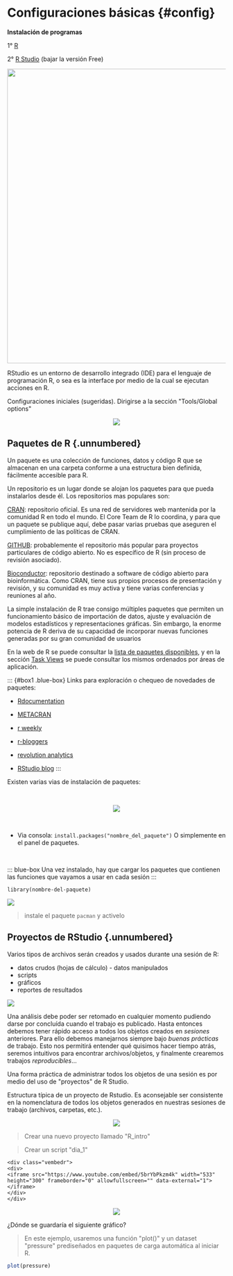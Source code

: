# Configuraciones básicas {#config}

<b>Instalación de programas</b>

1° [R](https://cran.r-project.org/)

2° [R Studio](https://www.rstudio.com/products/rstudio/download/) (bajar la versión Free)

<img src="fig/rstudio.png" width="678" style="display: block; margin: auto;" />

RStudio es un entorno de desarrollo integrado (IDE) para el lenguaje de programación R, o sea es la interface por medio de la cual se ejecutan acciones en R.

Configuraciones iniciales (sugeridas). Dirigirse a la sección "Tools/Global options"

<center>

![](fig/rstudio_config1.png)

</center>

## Paquetes de R {.unnumbered}

Un paquete es una colección de funciones, datos y código R que se almacenan en una carpeta conforme a una estructura bien definida, fácilmente accesible para R.

Un repositorio es un lugar donde se alojan los paquetes para que pueda instalarlos desde él. Los repositorios mas populares son:

[CRAN](https://cran.r-project.org/): repositorio oficial. Es una red de servidores web mantenida por la comunidad R en todo el mundo. El Core Team de R lo coordina, y para que un paquete se publique aquí, debe pasar varias pruebas que aseguren el cumplimiento de las políticas de CRAN.

[GITHUB](https://github.com/): probablemente el repositorio más popular para proyectos particulares de código abierto. No es específico de R (sin proceso de revisión asociado).

[Bioconductor](https://www.bioconductor.org/): repositorio destinado a software de código abierto para bioinformática. Como CRAN, tiene sus propios procesos de presentación y revisión, y su comunidad es muy activa y tiene varias conferencias y reuniones al año.

La simple instalación de R trae consigo múltiples paquetes que permiten un funcionamiento básico de importación de datos, ajuste y evaluación de modelos estadísticos y representaciones gráficas. Sin embargo, la enorme potencia de R deriva de su capacidad de incorporar nuevas funciones generadas por su gran comunidad de usuarios

En la web de R se puede consultar la [lista de paquetes disponibles](https://cran.r-project.org/web/packages/available_packages_by_date.html), y en la sección [Task Views](https://cran.r-project.org/web/views/) se puede consultar los mismos ordenados por áreas de aplicación.

::: {#box1 .blue-box}
Links para exploración o chequeo de novedades de paquetes:

-   [Rdocumentation](https://www.rdocumentation.org)

-   [METACRAN](https://www.r-pkg.org/)

-   [r weekly](https://rweekly.org/)

-   [r-bloggers](https://www.r-bloggers.com/)

-   [revolution analytics](https://blog.revolutionanalytics.com/)

-   [RStudio blog](https://blog.rstudio.com/categories/packages)
:::

Existen varias vias de instalación de paquetes:

</br>

<center>

![](fig/install.packages.png)

</center>

</br>

-   Via consola: `install.packages("nombre_del_paquete")` O simplemente en el panel de paquetes.

</br>

::: blue-box
Una vez instalado, hay que cargar los paquetes que contienen las funciones que vayamos a usar en cada sesión
:::

`library(nombre-del-paquete)`

![](fig/bulb.jpeg)

> instale el paquete `pacman` y activelo

## Proyectos de RStudio {.unnumbered}

Varios tipos de archivos serán creados y usados durante una sesión de R:

-   datos crudos (hojas de cálculo) - datos manipulados
-   scripts
-   gráficos
-   reportes de resultados

![](fig/workflow_completo.png)

Una análisis debe poder ser retomado en cualquier momento pudiendo darse por concluída cuando el trabajo es publicado. Hasta entonces debemos tener rápido acceso a todos los objetos creados en *sesiones* anteriores. Para ello debemos manejarnos siempre bajo *buenas prácticas* de trabajo. Esto nos permitirá entender qué quisimos hacer tiempo atrás, seremos intuitivos para encontrar archivos/objetos, y finalmente crearemos trabajos *reproducibles*...

Una forma práctica de administrar todos los objetos de una sesión es por medio del uso de "proyectos" de R Studio.

Estructura típica de un proyecto de Rstudio. Es aconsejable ser consistente en la nomenclatura de todos los objetos generados en nuestras sesiones de trabajo (archivos, carpetas, etc.).

<center>

![](fig/folders.png)

</center>

> Crear una nuevo proyecto llamado "R_intro"

> Crear un script "dia_1"


```{=html}
<div class="vembedr">
<div>
<iframe src="https://www.youtube.com/embed/5brYbPkzm4k" width="533" height="300" frameborder="0" allowfullscreen="" data-external="1"></iframe>
</div>
</div>
```

<center>

![](fig/scripts.png)

</center>

¿Dónde se guardaría el siguiente gráfico?

> En este ejemplo, usaremos una función "plot()" y un dataset "pressure" prediseñados en paquetes de carga automática al iniciar R.


```r
plot(pressure)
```
